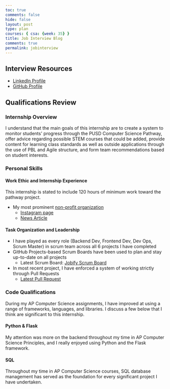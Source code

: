 ```yaml
---
toc: true
comments: false
hide: false
layout: post
type: plan
courses: { csa: {week: 35} }
title: Job Interview Blog
comments: true
permalink: jobinterview
---
```


## Interview Resources

- [LinkedIn Profile](https://www.linkedin.com/in/paravsalaniwal/)
- [GitHub Profile](https://github.com/paravsalaniwal)

## Qualifications Review

### Internship Overview

I understand that the main goals of this internship are to create a system to monitor students' progress through the PUSD Computer Science Pathway, offer advice regarding possible STEM courses that could be added, provide content for learning class standards as well as outside applications through the use of PBL and Agile structure, and form team recommendations based on student interests.

### Personal Skills

#### Work Ethic and Internship Experience

This internship is stated to include 120 hours of minimum work toward the pathway project.

- My most prominent [non-profit organization](https://technologyrelief.org/)
    - [Instagram page](https://www.instagram.com/_tech.relief_/)
    - [News Article](https://www.10news.com/news/local-news/del-norte-high-students-refurbish-electronics-for-refugees)

#### Task Organization and Leadership

- I have played as every role (Backend Dev, Frontend Dev, Dev Ops, Scrum Master) in scrum team across all 6 projects I have completed
- GitHub Projects-based Scrum Boards have been used to plan and stay up-to-date on all projects
    - Latest Scrum Board: [Jobify Scrum Board](https://github.com/orgs/Men-In-Brown/projects/3)
- In most recent project, I have enforced a system of working strictly through Pull Requests
    - [Latest Pull Request](https://github.com/Men-In-Brown/Schaal-Backend/pull/30)

### Code Qualifications

During my AP Computer Science assignments, I have improved at using a range of frameworks, languages, and libraries. I discuss a few below that I think are significant to this internship.

#### Python & Flask

My attention was more on the backend throughout my time in AP Computer Science Principles, and I really enjoyed using Python and the Flask framework.

#### SQL

Throughout my time in AP Computer Science courses, SQL database management has served as the foundation for every significant project I have undertaken.
